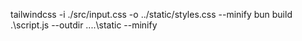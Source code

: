 tailwindcss -i ./src/input.css -o ../static/styles.css --minify
bun build .\script.js --outdir ..\..\static --minify